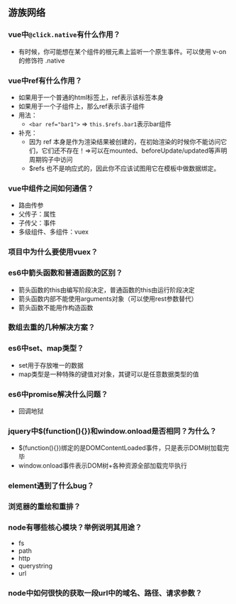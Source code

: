 ## 游族网络
### vue中`@click.native`有什么作用？
+ 有时候，你可能想在某个组件的根元素上监听一个原生事件。可以使用 v-on 的修饰符 .native

### vue中ref有什么作用？
+ 如果用于一个普通的html标签上，ref表示该标签本身
+ 如果用于一个子组件上，那么ref表示该子组件
+ 用法：
    - `<bar ref="bar1">` => `this.$refs.bar1`表示bar组件
+ 补充：
    - 因为 ref 本身是作为渲染结果被创建的，在初始渲染的时候你不能访问它们，它们还不存在！=>可以在mounted、beforeUpdate/updated等声明周期钩子中访问
    - $refs 也不是响应式的，因此你不应该试图用它在模板中做数据绑定。

### vue中组件之间如何通信？
+ 路由传参
+ 父传子：属性
+ 子传父：事件
+ 多级组件、多组件：vuex

### 项目中为什么要使用vuex？
### es6中箭头函数和普通函数的区别？
+ 箭头函数的this由编写阶段决定，普通函数的this由运行阶段决定
+ 箭头函数内部不能使用arguments对象（可以使用rest参数替代）
+ 箭头函数不能用作构造函数

### 数组去重的几种解决方案？
### es6中set、map类型？
+ set用于存放唯一的数据
+ map类型是一种特殊的键值对对象，其键可以是任意数据类型的值

### es6中promise解决什么问题？
+ 回调地狱

### jquery中$(function(){})和window.onload是否相同？为什么？
+ $(function(){})绑定的是DOMContentLoaded事件，只是表示DOM树加载完毕
+ window.onload事件表示DOM树+各种资源全部加载完毕执行

### element遇到了什么bug？
### 浏览器的重绘和重排？
### node有哪些核心模块？举例说明其用途？
+ fs
+ path
+ http
+ querystring
+ url

### node中如何很快的获取一段url中的域名、路径、请求参数？


